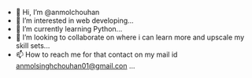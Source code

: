 - 👋 Hi, I’m @anmolchouhan
- 👀 I’m interested in web developing...
- 🌱 I’m currently learning Python...
- 💞️ I’m looking to collaborate on where i can learn more and upscale my skill sets...
- 📫 How to reach me for that contact on my mail id anmolsinghchouhan01@gmail.con ...

<!---
anmolchouhan/anmolchouhan is a ✨ special ✨ repository because its `README.md` (this file) appears on your GitHub profile.
You can click the Preview link to take a look at your changes.
--->
